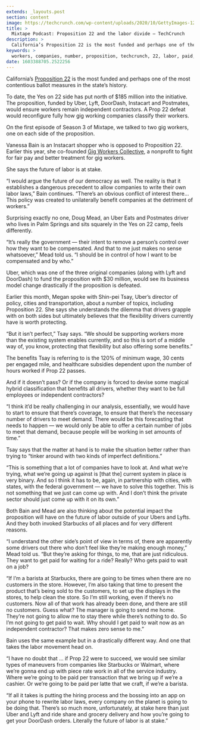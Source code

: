 ```yaml
--- 
extends: _layouts.post 
section: content 
image: https://techcrunch.com/wp-content/uploads/2020/10/GettyImages-1228964617.jpg?w=580 
title: > 
  Mixtape Podcast: Proposition 22 and the labor divide – TechCrunch 
description: > 
  California’s Proposition 22 is the most funded and perhaps one of the most contentious ballot measures in the state’s history.On the first episode of Season 3 of Mixtape, we talked to two gig workers, one on each side of the proposition.Vanessa Bain is an Instacart shopper who is opposed to Proposition 22.The reality is that it establishes a dangerous precedent to allow companies to write their own labor laws,” Bain continues.Earlier this month, Megan spoke with Shin-pei Tsay, Uber’s director of policy, cities and transportation, about a number of topics, including Proposition 22. 
keywords: > 
  workers, companies, number, proposition, techcrunch, 22, labor, paid, divide, drivers, going, theres, podcast, mixtape 
date: 1603388705.2522256 
--- 
```

<div><p id="speakable-summary">California&#8217;s <a href="https://ballotpedia.org/California_Proposition_22,_App-Based_Drivers_as_Contractors_and_Labor_Policies_Initiative_(2020)" target="_blank" rel="noopener noreferrer">Proposition 22</a> is the most funded and perhaps one of the most contentious ballot measures in the state&#8217;s history.</p>
<p>To date, the Yes on 22 side has put north of $185 million into the initiative. The proposition, funded by Uber, Lyft, DoorDash, Instacart and Postmates, would ensure workers remain independent contractors. A Prop 22 defeat would reconfigure fully how gig working companies classify their workers.</p>
<p>On the first episode of Season 3 of Mixtape, we talked to two gig workers, one on each side of the proposition.</p>
<p></p>
<p>Vanessa Bain is an Instacart shopper who is opposed to Proposition 22. Earlier this year, she co-founded <a href="https://www.gigworkerscollective.org/home">Gig Workers Collective</a>, a nonprofit to fight for fair pay and better treatment for gig workers.</p>
<p>She says the future of labor is at stake.</p>
<p>&#8220;I would argue the future of our democracy as well. The reality is that it establishes a dangerous precedent to allow companies to write their own labor laws,&#8221; Bain continues. &#8220;There&#8217;s an obvious conflict of interest there&#8230; This policy was created to unilaterally benefit companies at the detriment of workers.&#8221;</p>
<p>Surprising exactly no one, Doug Mead, an Uber Eats and Postmates driver who lives in Palm Springs and sits squarely in the Yes on 22 camp, feels differently.</p>
<p>&#8220;It&#8217;s really the government &#8212; their intent to remove a person&#8217;s control over how they want to be compensated. And that to me just makes no sense whatsoever,&#8221; Mead told us. &#8220;I should be in control of how I want to be compensated and by who.&#8221;</p>
<p>Uber, which was one of the three original companies (along with Lyft and DoorDash) to fund the proposition with $30 million, would see its business model change drastically if the proposition is defeated.</p>
<p>Earlier this month, Megan spoke with Shin-pei Tsay, Uber&#8217;s director of policy, cities and transportation, about a number of topics, including Proposition 22. She says she understands the dilemma that drivers grapple with on both sides but ultimately believes that the flexibility drivers currently have is worth protecting.</p>
<p>&#8220;But it isn&#8217;t perfect,&#8221; Tsay says. &#8220;We should be supporting workers more than the existing system enables currently, and so this is sort of a middle way of, you know, protecting that flexibility but also offering some benefits.&#8221;</p>
<p>The benefits Tsay is referring to is the 120% of minimum wage, 30 cents per engaged mile, and healthcare subsidies dependent upon the number of hours worked if Prop 22 passes.</p>
<p>And if it doesn&#8217;t pass? Or if the company is forced to devise some magical hybrid classification that benefits all drivers, whether they want to be full employees or independent contractors?</p>
<p>&#8220;I think it&#8217;d be really challenging in our analysis, essentially, we would have to start to ensure that there&#8217;s coverage, to ensure that there&#8217;s the necessary number of drivers to meet demand. There would be this forecasting that needs to happen &#8212; we would only be able to offer a certain number of jobs to meet that demand, because people will be working in set amounts of time.&#8221;</p>
<p>Tsay says that the matter at hand is to make the situation better rather than trying to &#8220;tinker around with two kinds of imperfect definitions.&#8221;</p>
<p>
		</p><p class="embed breakout" id="vidible_div_0"></p>
		<p></p>
		
<p>&#8220;This is something that a lot of companies have to look at. And what we&#8217;re trying, what we&#8217;re going up against is [that the] current system in place is very binary. And so I think it has to be, again, in partnership with cities, with states, with the federal government &#8212; we have to solve this together. This is not something that we just can come up with. And I don&#8217;t think the private sector should just come up with it on its own.&#8221;</p>
<p>Both Bain and Mead are also thinking about the potential impact the proposition will have on the future of labor outside of your Ubers and Lyfts. And they both invoked Starbucks of all places and for very different reasons.</p>
<p>&#8220;I understand the other side&#8217;s point of view in terms of, there are apparently some drivers out there who don&#8217;t feel like they&#8217;re making enough money,&#8221; Mead told us. &#8220;But they&#8217;re asking for things, to me, that are just ridiculous. They want to get paid for waiting for a ride? Really? Who gets paid to wait on a job?</p>
<p>&#8220;If I&#8217;m a barista at Starbucks, there are going to be times when there are no customers in the store. However, I&#8217;m also taking that time to present the product that&#8217;s being sold to the customers, to set up the displays in the stores, to help clean the store. So I&#8217;m still working, even if there&#8217;s no customers. Now all of that work has already been done, and there are still no customers. Guess what? The manager is going to send me home. They&#8217;re not going to allow me to stay there while there&#8217;s nothing to do. So I&#8217;m not going to get paid to wait. Why should I get paid to wait now as an independent contractor? That makes zero sense to me.&#8221;</p>
<p>Bain uses the same example but in a drastically different way. And one that takes the labor movement head on.</p>
<p>&#8220;I have no doubt that &#8230; if Prop 22 were to succeed, we would see similar types of maneuvers from companies like Starbucks or Walmart, where we&#8217;re gonna end up with piece rate work in all of the service industry. Where we&#8217;re going to be paid per transaction that we bring up if we&#8217;re a cashier. Or we&#8217;re going to be paid per latte that we craft, if we&#8217;re a barista.</p>
<p>&#8220;If all it takes is putting the hiring process and the bossing into an app on your phone to rewrite labor laws, every company on the planet is going to be doing that. There&#8217;s so much more, unfortunately, at stake here than just Uber and Lyft and ride share and grocery delivery and how you&#8217;re going to get your DoorDash orders. Literally the future of labor is at stake.&#8221;</p>
			</div>